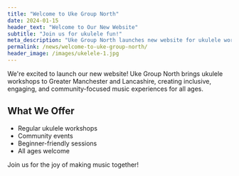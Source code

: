 ```yaml
---
title: "Welcome to Uke Group North"
date: 2024-01-15
header_text: "Welcome to Our New Website"
subtitle: "Join us for ukulele fun!"
meta_description: "Uke Group North launches new website for ukulele workshops"
permalink: /news/welcome-to-uke-group-north/
header_image: /images/ukelele-1.jpg
---
```


We're excited to launch our new website! Uke Group North brings ukulele workshops to Greater Manchester and Lancashire, creating inclusive, engaging, and community-focused music experiences for all ages.

## What We Offer

- Regular ukulele workshops
- Community events
- Beginner-friendly sessions
- All ages welcome

Join us for the joy of making music together!

